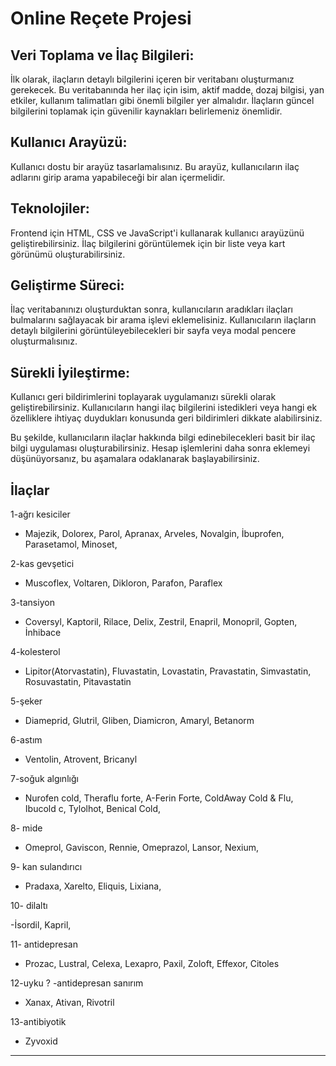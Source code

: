 # Online Reçete Projesi

## Veri Toplama ve İlaç Bilgileri:

İlk olarak, ilaçların detaylı bilgilerini içeren bir veritabanı oluşturmanız gerekecek. Bu veritabanında her ilaç için isim, aktif madde, dozaj bilgisi, yan etkiler, kullanım talimatları gibi önemli bilgiler yer almalıdır. İlaçların güncel bilgilerini toplamak için güvenilir kaynakları belirlemeniz önemlidir.

## Kullanıcı Arayüzü:

Kullanıcı dostu bir arayüz tasarlamalısınız. Bu arayüz, kullanıcıların ilaç adlarını girip arama yapabileceği bir alan içermelidir.

## Teknolojiler:

Frontend için HTML, CSS ve JavaScript'i kullanarak kullanıcı arayüzünü geliştirebilirsiniz. İlaç bilgilerini görüntülemek için bir liste veya kart görünümü oluşturabilirsiniz.

## Geliştirme Süreci:

İlaç veritabanınızı oluşturduktan sonra, kullanıcıların aradıkları ilaçları bulmalarını sağlayacak bir arama işlevi eklemelisiniz. Kullanıcıların ilaçların detaylı bilgilerini görüntüleyebilecekleri bir sayfa veya modal pencere oluşturmalısınız.

## Sürekli İyileştirme:

Kullanıcı geri bildirimlerini toplayarak uygulamanızı sürekli olarak geliştirebilirsiniz. Kullanıcıların hangi ilaç bilgilerini istedikleri veya hangi ek özelliklere ihtiyaç duydukları konusunda geri bildirimleri dikkate alabilirsiniz.

Bu şekilde, kullanıcıların ilaçlar hakkında bilgi edinebilecekleri basit bir ilaç bilgi uygulaması oluşturabilirsiniz. Hesap işlemlerini daha sonra eklemeyi düşünüyorsanız, bu aşamalara odaklanarak başlayabilirsiniz.

## İlaçlar

1-ağrı kesiciler

- Majezik, Dolorex, Parol, Apranax, Arveles, Novalgin, İbuprofen, Parasetamol, Minoset,

2-kas gevşetici

- Muscoflex, Voltaren, Dikloron, Parafon, Paraflex

3-tansiyon

- Coversyl, Kaptoril, Rilace, Delix, Zestril, Enapril, Monopril, Gopten, İnhibace

4-kolesterol

- Lipitor(Atorvastatin), Fluvastatin, Lovastatin, Pravastatin, Simvastatin, Rosuvastatin, Pitavastatin

5-şeker

- Diameprid, Glutril, Gliben, Diamicron, Amaryl, Betanorm

6-astım

- Ventolin, Atrovent, Bricanyl

7-soğuk algınlığı

- Nurofen cold, Theraflu forte, A-Ferin Forte, ColdAway Cold & Flu, Ibucold c, Tylolhot, Benical Cold,

8- mide

- Omeprol, Gaviscon, Rennie, Omeprazol, Lansor, Nexium,

9- kan sulandırıcı

- Pradaxa, Xarelto, Eliquis, Lixiana,

10- dilaltı

-İsordil, Kapril,

11- antidepresan

- Prozac, Lustral, Celexa, Lexapro, Paxil, Zoloft, Effexor, Citoles

12-uyku ? -antidepresan sanırım

- Xanax, Ativan, Rivotril

13-antibiyotik

- Zyvoxid

---

